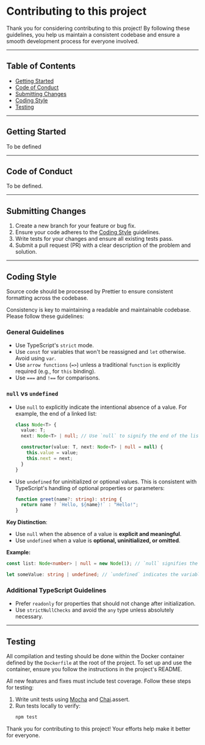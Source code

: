 # Contributing to this project

Thank you for considering contributing to this project! By following these guidelines, you help us maintain a consistent codebase and ensure a smooth development process for everyone involved.

---

## Table of Contents

- [Getting Started](#getting-started)
- [Code of Conduct](#code-of-conduct)
- [Submitting Changes](#submitting-changes)
- [Coding Style](#coding-style)
- [Testing](#testing)

---

## Getting Started

To be defined

---

## Code of Conduct

To be defined.

---

## Submitting Changes

1. Create a new branch for your feature or bug fix.
2. Ensure your code adheres to the [Coding Style](#coding-style) guidelines.
3. Write tests for your changes and ensure all existing tests pass.
4. Submit a pull request (PR) with a clear description of the problem and solution.

---

## Coding Style

Source code should be processed by Prettier to ensure consistent formatting across the codebase.

Consistency is key to maintaining a readable and maintainable codebase. Please follow these guidelines:

### General Guidelines

- Use TypeScript's `strict` mode.
- Use `const` for variables that won't be reassigned and `let` otherwise. Avoid using `var`.
- Use `arrow functions` (`=>`) unless a traditional `function` is explicitly required (e.g., for `this` binding).
- Use `===` and `!==` for comparisons.

### `null` vs `undefined`

- Use `null` to explicitly indicate the intentional absence of a value. For example, the end of a linked list:

  ```typescript
  class Node<T> {
    value: T;
    next: Node<T> | null; // Use `null` to signify the end of the list.

    constructor(value: T, next: Node<T> | null = null) {
      this.value = value;
      this.next = next;
    }
  }
  ```

- Use `undefined` for uninitialized or optional values. This is consistent with TypeScript's handling of optional properties or parameters:

  ```typescript
  function greet(name?: string): string {
    return name ? `Hello, ${name}!` : "Hello!";
  }
  ```

**Key Distinction**:

- Use `null` when the absence of a value is **explicit and meaningful**.
- Use `undefined` when a value is **optional, uninitialized, or omitted**.

**Example:**

```typescript
const list: Node<number> | null = new Node(1); // `null` signifies the end of the list.

let someValue: string | undefined; // `undefined` indicates the variable is not yet initialized.
```

### Additional TypeScript Guidelines

- Prefer `readonly` for properties that should not change after initialization.
- Use `strictNullChecks` and avoid the `any` type unless absolutely necessary.

---

## Testing

All compilation and testing should be done within the Docker container defined by the `Dockerfile` at the root of the project. To set up and use the container, ensure you follow the instructions in the project's README.

All new features and fixes must include test coverage. Follow these steps for testing:

1. Write unit tests using [Mocha](https://mochajs.org/) and [Chai](https://www.chaijs.com/).assert.
2. Run tests locally to verify:
   ```bash
   npm test
   ```

Thank you for contributing to this project! Your efforts help make it better for everyone.

